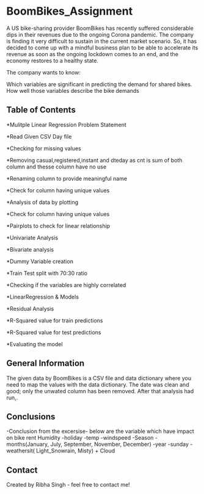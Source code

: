 # BoomBikes_Assignment
A US bike-sharing provider BoomBikes has recently suffered considerable dips in their revenues due to the ongoing Corona pandemic. The company is finding it very difficult to sustain in the current market scenario. So, it has decided to come up with a mindful business plan to be able to accelerate its revenue as soon as the ongoing lockdown comes to an end, and the economy restores to a healthy state.

The company wants to know:

Which variables are significant in predicting the demand for shared bikes. 
How well those variables describe the bike demands


## Table of Contents
*Mulitple Linear Regression Problem Statement

*Read Given CSV Day file

*Checking for missing values

*Removing casual,registered,instant and dteday as cnt is sum of both column and thesse column have no use

*Renaming column to provide meaningful name

*Check for column having unique values

*Analysis of data by plotting

*Check for column having unique values

*Pairplots to check for linear relationship

*Univariate Analysis

*Bivariate analysis

*Dummy Variable creation

*Train Test split with 70:30 ratio

*Checking if the variables are highly correlated

*LinearRegression & Models

*Residual Analysis

*R-Squared value for train predictions

*R-Squared value for test predictions

*Evaluating the model

<!-- You can include any other section that is pertinent to your problem -->

## General Information
The given data by BoomBikes is a CSV file and data dictionary where you need to map the values with the data dictionary. The date was clean and good; only the unwated column has been removed. After that analysis had run,.


## Conclusions
-Conclusion from the excersise- below are the variable which have impact on bike rent Humidity
-holiday
-temp
-windspeed
-Season
-months(January, July, September, November, December)
-year
-sunday
-weathersit( Light_Snowrain, Misty) + Cloud


## Contact
Created by Ribha Singh - feel free to contact me!

